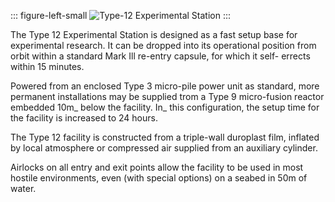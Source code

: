 ::: figure-left-small
![Type-12 Experimental Station](/content/in-character/briefing-notes_type-12-experimental-station_plan.png "Type-12 Experimental Station") 
:::

The Type 12 Experimental Station is designed as a
fast setup base for experimental research. It can be
dropped into its operational position from orbit within
a standard Mark Ill re-entry capsule, for which it self-
errects within 15 minutes.

Powered from an enclosed Type 3 micro-pile power
unit as standard, more permanent installations may
be supplied trom a Type 9 micro-fusion reactor
embedded 10m_ below the facility. In_ this
configuration, the setup time for the facility is
increased to 24 hours.

The Type 12 facility is constructed from a triple-wall duroplast film,
inflated by local atmosphere or compressed air supplied from an
auxiliary cylinder.

Airlocks on all entry and exit points allow the facility to be
used in most hostile environments, even (with special options) on a
seabed in 50m of water.

 

 

 

 

 

 

 

 

 

 

 

 

 

 

 

 

 

 

 

 

 

 

 

 

 

 

 
